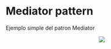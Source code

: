 # Mediator pattern

Ejemplo simple del patron Mediator

<p align="center">
  <img src="/image.jpg">
</p>